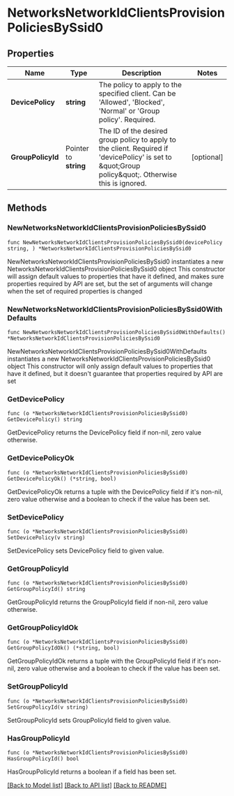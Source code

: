 # NetworksNetworkIdClientsProvisionPoliciesBySsid0

## Properties

Name | Type | Description | Notes
------------ | ------------- | ------------- | -------------
**DevicePolicy** | **string** | The policy to apply to the specified client. Can be &#39;Allowed&#39;, &#39;Blocked&#39;, &#39;Normal&#39; or &#39;Group policy&#39;. Required. | 
**GroupPolicyId** | Pointer to **string** | The ID of the desired group policy to apply to the client. Required if &#39;devicePolicy&#39; is set to \&quot;Group policy\&quot;. Otherwise this is ignored. | [optional] 

## Methods

### NewNetworksNetworkIdClientsProvisionPoliciesBySsid0

`func NewNetworksNetworkIdClientsProvisionPoliciesBySsid0(devicePolicy string, ) *NetworksNetworkIdClientsProvisionPoliciesBySsid0`

NewNetworksNetworkIdClientsProvisionPoliciesBySsid0 instantiates a new NetworksNetworkIdClientsProvisionPoliciesBySsid0 object
This constructor will assign default values to properties that have it defined,
and makes sure properties required by API are set, but the set of arguments
will change when the set of required properties is changed

### NewNetworksNetworkIdClientsProvisionPoliciesBySsid0WithDefaults

`func NewNetworksNetworkIdClientsProvisionPoliciesBySsid0WithDefaults() *NetworksNetworkIdClientsProvisionPoliciesBySsid0`

NewNetworksNetworkIdClientsProvisionPoliciesBySsid0WithDefaults instantiates a new NetworksNetworkIdClientsProvisionPoliciesBySsid0 object
This constructor will only assign default values to properties that have it defined,
but it doesn't guarantee that properties required by API are set

### GetDevicePolicy

`func (o *NetworksNetworkIdClientsProvisionPoliciesBySsid0) GetDevicePolicy() string`

GetDevicePolicy returns the DevicePolicy field if non-nil, zero value otherwise.

### GetDevicePolicyOk

`func (o *NetworksNetworkIdClientsProvisionPoliciesBySsid0) GetDevicePolicyOk() (*string, bool)`

GetDevicePolicyOk returns a tuple with the DevicePolicy field if it's non-nil, zero value otherwise
and a boolean to check if the value has been set.

### SetDevicePolicy

`func (o *NetworksNetworkIdClientsProvisionPoliciesBySsid0) SetDevicePolicy(v string)`

SetDevicePolicy sets DevicePolicy field to given value.


### GetGroupPolicyId

`func (o *NetworksNetworkIdClientsProvisionPoliciesBySsid0) GetGroupPolicyId() string`

GetGroupPolicyId returns the GroupPolicyId field if non-nil, zero value otherwise.

### GetGroupPolicyIdOk

`func (o *NetworksNetworkIdClientsProvisionPoliciesBySsid0) GetGroupPolicyIdOk() (*string, bool)`

GetGroupPolicyIdOk returns a tuple with the GroupPolicyId field if it's non-nil, zero value otherwise
and a boolean to check if the value has been set.

### SetGroupPolicyId

`func (o *NetworksNetworkIdClientsProvisionPoliciesBySsid0) SetGroupPolicyId(v string)`

SetGroupPolicyId sets GroupPolicyId field to given value.

### HasGroupPolicyId

`func (o *NetworksNetworkIdClientsProvisionPoliciesBySsid0) HasGroupPolicyId() bool`

HasGroupPolicyId returns a boolean if a field has been set.


[[Back to Model list]](../README.md#documentation-for-models) [[Back to API list]](../README.md#documentation-for-api-endpoints) [[Back to README]](../README.md)


